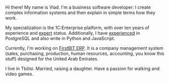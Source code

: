 ﻿Hi there! My name is Vlad. I'm a business software developer: I create complex information systems and then explain in simple terms how they work.

My specialization is the 1C:Enterprise platform, with over ten years of experience and [expert](https://1c.ru/check-certificate/printcopy/620c93bd-caf8-11db-b9de-000e0c2f31ac/70322/c995e35d-10a2-11df-a6c6-001a6411168a) status. Additionally, I have [experienced](https://postgrespro.ru/education/cert/check?#752094d4-1ef5-4f74-b2ca-ef90b05cc937) in PostgreSQL and also write in Python and JavaScript.
 
Currently, I'm working on [FirstBIT ERP](https://firstbit.ae). It is a company management system (sales, purchasing, production, human resources, accounting, you know this stuff) designed for the United Arab Emirates.

I live in Tbilisi. Married, raising a daughter. Have a passion for walking and video games.